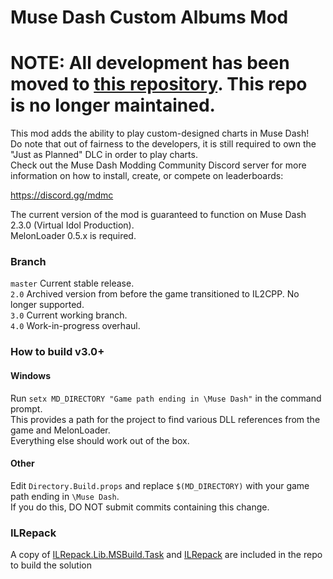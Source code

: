 # Muse Dash Custom Albums Mod
# NOTE: All development has been moved to [this repository](https://github.com/MDMods/CustomAlbums). This repo is no longer maintained.

This mod adds the ability to play custom-designed charts in Muse Dash!  
Do note that out of fairness to the developers, it is still required to own the "Just as Planned" DLC in order to play charts.  
Check out the Muse Dash Modding Community Discord server for more information on how to install, create, or compete on leaderboards:

https://discord.gg/mdmc

The current version of the mod is guaranteed to function on Muse Dash 2.3.0 (Virtual Idol Production).  
MelonLoader 0.5.x is required.

### Branch
`master` Current stable release.  
`2.0` Archived version from before the game transitioned to IL2CPP. No longer supported.  
`3.0` Current working branch.  
`4.0` Work-in-progress overhaul.

### How to build v3.0+

#### Windows
Run `setx MD_DIRECTORY "Game path ending in \Muse Dash"` in the command prompt.  
This provides a path for the project to find various DLL references from the game and MelonLoader.  
Everything else should work out of the box.

#### Other
Edit `Directory.Build.props` and replace `$(MD_DIRECTORY)` with your game path ending in `\Muse Dash`.  
If you do this, DO NOT submit commits containing this change.

### ILRepack
A copy of [ILRepack.Lib.MSBuild.Task](https://github.com/ravibpatel/ILRepack.Lib.MSBuild.Task) and [ILRepack](https://github.com/gluck/il-repack) are included in the repo to build the solution
